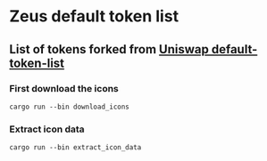 # Zeus default token list

## List of tokens forked from [Uniswap default-token-list](https://github.com/Uniswap/default-token-list)


### First download the icons
```
cargo run --bin download_icons
```

### Extract icon data
```
cargo run --bin extract_icon_data
```